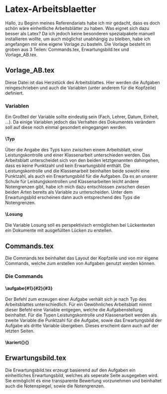 # Latex-Arbeitsblaetter
Hallo, zu Beginn meines Referendariats habe ich mir gedacht, dass es doch schön wäre einheitliche Arbeitsblätter zu haben. Was eignet sich dazu besser als Latex? Da ich jedoch keine besonderen spezialpakete manuell installieren wollte, um auch möglichst unabhängig zu bleiben, habe ich angefangen mir eine eigene Vorlage zu basteln. Die Vorlage besteht im groben aus 3 Teilen: Commands.tex, Erwartungsbild.tex und Vorlage_AB.tex.

## Vorlage_AB.tex
Diese Datei ist das Herzstück des Arbeitsblattes. Hier werden die Aufgaben reingeschrieben und auch die Variablen (unter anderem für die Kopfzeile) definiert.

### Variablen
Ein Großteil der Variable sollte eindeutig sein (Fach, Lehrer, Datum, Einheit, ...). Da einige Variablen jedoch das Verhalten des Dokumentes verändern soll auf diese noch einmal gesondert eingegangen werden.
#### \Typ
Über die Angabe des Typs kann zwischen einem Arbeitsblatt, einer Leistungskontrolle und einer Klassenarbeit unterschieden werden. Das Arbeitsblatt unterscheidet sich von den beiden letztgenannten dahingehen, dass es keine Punktzahl und kein Erwartungsbild enthält. Die Leistungskontrolle und die Klassenarbeit beinhalten beide sowohl eine Punktzahl, als auch ein Erwartungsbild für die Aufgaben. Da es an unserer Schule für Leistungskontrollen und Klassenarbeiten leicht andere Notengrenzen gibt, habe ich mich dazu entschlossen zwischen diesen beiden Arten bereits als Variable zu unterscheiden. Unter dem Erwartungsbild erscheinen dann auch entsprechend des Typs die Notengrenzen.

#### \Losung
Die Variable Losung soll es perspektivisch ermöglichen bei Lückentexten ein Dokumente mit ausgefüllten Lücken zu erstellen.

## Commands.tex
Die Commands.tex beinhaltet das Layout der Kopfzeile und von mir eigene Commands, welche zum erstellen von Aufgaben genutzt werden können.

### Die Commands
#### \aufgabe{#1}{#2}{#3}
Der Befehl zum erzeugen einer Aufgabe verhält sich je nach Typ des Arbeitsblattes unterschiedlich. Für ein Gewöhnliches Arbeitsblatt nimmt dieser Befehl eine Variable entgegen, welche die Aufgabenstellung beinhaltet. Für die Typen Leistungskontrolle und Klassenarbeit werden als zweite Variable die Punktzahl für die Aufgabe, sowie das Erwartungsbild der Aufgabe als dritte Variable übergeben. Dieses erscheint dann auch auf der letzten Seiten.

#### \kariert{}{}

## Erwartungsbild.tex
Die Erwartungsbild.tex erzeugt basierend auf den Aufgaben ein einheitliches Erwartungsbild, welches als seperate Seite ausgegeben wird. Sie ermöglicht es eine transparente Bewertung vorzunehmen und beinhaltet auch die Notenspiegel, sowie die Notengrenzen.
